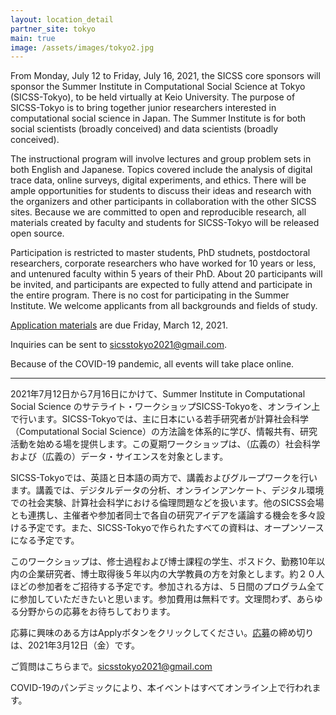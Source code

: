 ```yaml
---
layout: location_detail
partner_site: tokyo
main: true
image: /assets/images/tokyo2.jpg
---
```


From Monday, July 12 to Friday, July 16, 2021, the SICSS core sponsors will sponsor the Summer Institute in Computational Social Science at Tokyo (SICSS-Tokyo), to be held virtually at Keio University. The purpose of SICSS-Tokyo is to bring together junior researchers interested in computational social science in Japan. The Summer Institute is for both social scientists (broadly conceived) and data scientists (broadly conceived).

The instructional program will involve lectures and group problem sets in both English and Japanese. Topics covered include the analysis of digital trace data, online surveys, digital experiments, and ethics. There will be ample opportunities for students to discuss their ideas and research with the organizers and other participants in collaboration with the other SICSS sites. Because we are committed to open and reproducible research, all materials created by faculty and students for SICSS-Tokyo will be released open source.

Participation is restricted to master students, PhD studnets, postdoctoral researchers, corporate researchers who have worked for 10 years or less, and untenured faculty within 5 years of their PhD. About 20 participants will be invited, and participants are expected to fully attend and participate in the entire program. There is no cost for participating in the Summer Institute. We welcome applicants from all backgrounds and fields of study.

[Application materials](https://compsocialscience.github.io/summer-institute/2021/tokyo/apply) are due Friday, March 12, 2021.

Inquiries can be sent to sicsstokyo2021@gmail.com.

Because of the COVID-19 pandemic, all events will take place online.

---

2021年7月12日から7月16日にかけて、Summer Institute in Computational Social Science のサテライト・ワークショップSICSS-Tokyoを、オンライン上で行います。SICSS-Tokyoでは、主に日本にいる若手研究者が計算社会科学（Computational Social Science）の方法論を体系的に学び、情報共有、研究活動を始める場を提供します。この夏期ワークショップは、（広義の）社会科学および（広義の）データ・サイエンスを対象とします。

SICSS-Tokyoでは、英語と日本語の両方で、講義およびグループワークを行います。講義では、デジタルデータの分析、オンラインアンケート、デジタル環境での社会実験、計算社会科学における倫理問題などを扱います。他のSICSS会場とも連携し、主催者や参加者同士で各自の研究アイデアを議論する機会を多々設ける予定です。また、SICSS-Tokyoで作られたすべての資料は、オープンソースになる予定です。

このワークショップは、修士過程および博士課程の学生、ポスドク、勤務10年以内の企業研究者、博士取得後５年以内の大学教員の方を対象とします。約２０人ほどの参加者をご招待する予定です。参加される方は、５日間のプログラム全てに参加していただきたいと思います。参加費用は無料です。文理問わず、あらゆる分野からの応募をお待ちしております。

応募に興味のある方はApplyボタンをクリックしてください。[応募](https://compsocialscience.github.io/summer-institute/2021/tokyo/apply)の締め切りは、2021年3月12日（金）です。

ご質問はこちらまで。sicsstokyo2021@gmail.com

COVID-19のパンデミックにより、本イベントはすべてオンライン上で行われます。